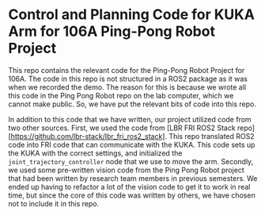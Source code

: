 # Control and Planning Code for KUKA Arm for 106A Ping-Pong Robot Project

This repo contains the relevant code for the Ping-Pong Robot Project for 106A. The code in this repo is not structured in a ROS2 package as it was when we recorded the demo. The reason for this is because we wrote all this code in the Ping Pong Robot repo on the lab computer, which we cannot make public. So, we have put the relevant bits of code into this repo.

In addition to this code that we have written, our project utilized code from two other sources. First, we used the code from [LBR FRI ROS2 Stack repo][https://github.com/lbr-stack/lbr_fri_ros2_stack]. This repo translated ROS2 code into FRI code that can communicate with the KUKA. This code sets up the KUKA with the correct settings, and initialized the `joint_trajectory_controller` node that we use to move the arm. Secondly, we used some pre-written vision code from the Ping Pong Robot project that had been written by research team members in previous semesters. We ended up having to refactor a lot of the vision code to get it to work in real time, but since the core of this code was written by others, we have chosen not to include it in this repo.
